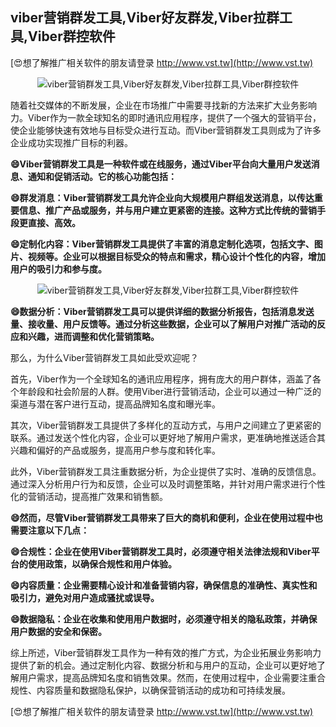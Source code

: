 ## **viber营销群发工具,Viber好友群发,Viber拉群工具,Viber群控软件**

[😍想了解推广相关软件的朋友请登录 http://www.vst.tw](http://www.vst.tw)

 <center><img src="https://vst.tw/MP4/tuiguang/png/8.png" alt="viber营销群发工具,Viber好友群发,Viber拉群工具,Viber群控软件"></center>

随着社交媒体的不断发展，企业在市场推广中需要寻找新的方法来扩大业务影响力。Viber作为一款全球知名的即时通讯应用程序，提供了一个强大的营销平台，使企业能够快速有效地与目标受众进行互动。而Viber营销群发工具则成为了许多企业成功实现推广目标的利器。

**😄Viber营销群发工具是一种软件或在线服务，通过Viber平台向大量用户发送消息、通知和促销活动。它的核心功能包括：**

**😄群发消息：Viber营销群发工具允许企业向大规模用户群组发送消息，以传达重要信息、推广产品或服务，并与用户建立更紧密的连接。这种方式比传统的营销手段更直接、高效。**

**😄定制化内容：Viber营销群发工具提供了丰富的消息定制化选项，包括文字、图片、视频等。企业可以根据目标受众的特点和需求，精心设计个性化的内容，增加用户的吸引力和参与度。**

 <center><img src="https://vst.tw/MP4/tuiguang/png/8.png" alt="viber营销群发工具,Viber好友群发,Viber拉群工具,Viber群控软件"></center>

**😄数据分析：Viber营销群发工具可以提供详细的数据分析报告，包括消息发送量、接收量、用户反馈等。通过分析这些数据，企业可以了解用户对推广活动的反应和兴趣，进而调整和优化营销策略。**

那么，为什么Viber营销群发工具如此受欢迎呢？

首先，Viber作为一个全球知名的通讯应用程序，拥有庞大的用户群体，涵盖了各个年龄段和社会阶层的人群。使用Viber进行营销活动，企业可以通过一种广泛的渠道与潜在客户进行互动，提高品牌知名度和曝光率。

其次，Viber营销群发工具提供了多样化的互动方式，与用户之间建立了更紧密的联系。通过发送个性化内容，企业可以更好地了解用户需求，更准确地推送适合其兴趣和偏好的产品或服务，提高用户参与度和转化率。

此外，Viber营销群发工具注重数据分析，为企业提供了实时、准确的反馈信息。通过深入分析用户行为和反馈，企业可以及时调整策略，并针对用户需求进行个性化的营销活动，提高推广效果和销售额。

**😄然而，尽管Viber营销群发工具带来了巨大的商机和便利，企业在使用过程中也需要注意以下几点：**

**😄合规性：企业在使用Viber营销群发工具时，必须遵守相关法律法规和Viber平台的使用政策，以确保合规性和用户体验。**

**😄内容质量：企业需要精心设计和准备营销内容，确保信息的准确性、真实性和吸引力，避免对用户造成骚扰或误导。**

**😄数据隐私：企业在收集和使用用户数据时，必须遵守相关的隐私政策，并确保用户数据的安全和保密。**

综上所述，Viber营销群发工具作为一种有效的推广方式，为企业拓展业务影响力提供了新的机会。通过定制化内容、数据分析和与用户的互动，企业可以更好地了解用户需求，提高品牌知名度和销售效果。然而，在使用过程中，企业需要注重合规性、内容质量和数据隐私保护，以确保营销活动的成功和可持续发展。

[😍想了解推广相关软件的朋友请登录 http://www.vst.tw](http://www.vst.tw)



